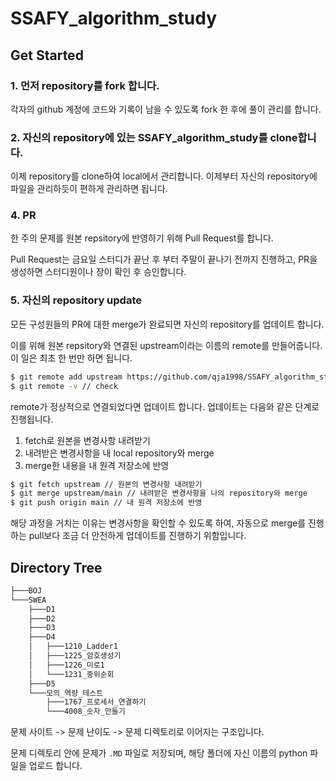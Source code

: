 # SSAFY_algorithm_study

## Get Started

### 1. 먼저 repository를 fork 합니다.

각자의 github 계정에 코드와 기록이 남을 수 있도록 fork 한 후에 풀이 관리를 합니다.

### 2. 자신의 repository에 있는 **SSAFY_algorithm_study**를 clone합니다.

이제 repository를 clone하여 local에서 관리합니다. 이제부터 자신의 repository에 파일을 관리하듯이 편하게 관리하면 됩니다.

### 4. PR

한 주의 문제를 원본 repsitory에 반영하기 위해 Pull Request를 합니다.

Pull Request는 금요일 스터디가 끝난 후 부터 주말이 끝나기 전까지 진행하고, PR을 생성하면 스터디원이나 장이 확인 후 승인합니다.

### 5. 자신의 repository update

모든 구성원들의 PR에 대한 merge가 완료되면 자신의 repository를 업데이트 합니다.

이를 위해 원본 repsitory와 연결된 upstream이라는 이름의 remote를 만들어줍니다. 이 일은 최초 한 번만 하면 됩니다.

```bash
$ git remote add upstream https://github.com/qja1998/SSAFY_algorithm_study.git
$ git remote -v // check
```

remote가 정상적으로 연결되었다면 업데이트 합니다. 업데이트는 다음와 같은 단계로 진행됩니다.

1. fetch로 원본을 변경사항 내려받기
2. 내려받은 변경사항을 내 local repository와 merge
3. merge한 내용을 내 원격 저장소에 반영

```bash
$ git fetch upstream // 원본의 변경사항 내려받기
$ git merge upstream/main // 내려받은 변경사항을 나의 repository와 merge
$ git push origin main // 내 원격 저장소에 반영
```

해당 과정을 거치는 이유는 변경사항을 확인할 수 있도록 하여, 자동으로 merge를 진행하는 pull보다 조금 더 안전하게 업데이트를 진행하기 위함입니다.

## Directory Tree

```bash
├───BOJ
└───SWEA
    ├───D1
    ├───D2
    ├───D3
    ├───D4
    │   ├───1210_Ladder1
    │   ├───1225_암호생성기
    │   ├───1226_미로1
    │   └───1231_중위순회
    ├───D5
    └───모의_역량_테스트
        ├───1767_프로세서_연결하기
        └───4008_숫자_만들기
```

문제 사이트 -> 문제 난이도 -> 문제 디렉토리로 이어지는 구조입니다.

문제 디렉토리 안에 문제가 `.MD` 파일로 저장되며, 해당 폴더에 자신 이름의 python 파일을 업로드 합니다.